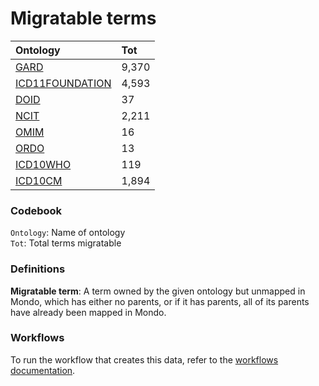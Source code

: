 # Migratable terms
| Ontology                                        | Tot   |
|:------------------------------------------------|:------|
| [GARD](./migrate_gard.md)                       | 9,370 |
| [ICD11FOUNDATION](./migrate_icd11foundation.md) | 4,593 |
| [DOID](./migrate_doid.md)                       | 37    |
| [NCIT](./migrate_ncit.md)                       | 2,211 |
| [OMIM](./migrate_omim.md)                       | 16    |
| [ORDO](./migrate_ordo.md)                       | 13    |
| [ICD10WHO](./migrate_icd10who.md)               | 119   |
| [ICD10CM](./migrate_icd10cm.md)                 | 1,894 |

### Codebook
`Ontology`: Name of ontology    
`Tot`: Total terms migratable

### Definitions
**Migratable term**: A term owned by the given ontology but unmapped in Mondo, which has either no parents, or if it has 
parents, all of its parents have already been mapped in Mondo.

### Workflows
To run the workflow that creates this data, refer to the [workflows documentation](../developer/workflows.md).